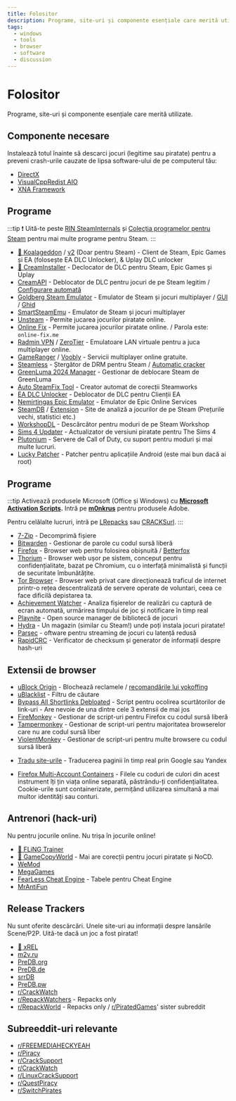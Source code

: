 ```yaml
---
title: Folositor
description: Programe, site-uri și componente esențiale care merită utilizate.
tags:
  - windows
  - tools
  - browser
  - software
  - discussion
---
```


# Folositor

Programe, site-uri și componente esențiale care merită utilizate.

## Componente necesare

Instalează totul înainte să descarci jocuri (legitime sau piratate) pentru a preveni crash-urile
cauzate de lipsa software-ului de pe computerul tău:

- [DirectX](https://www.microsoft.com/download/details.aspx?id=35)
- [VisualCppRedist AIO](https://github.com/abbodi1406/vcredist/releases/latest)
- [XNA Framework](https://www.microsoft.com/download/details.aspx?id=20914)

## Programe

:::tip
:exclamation: Uită-te peste
[RIN SteamInternals](https://cs.rin.ru/forum/viewtopic.php?f=10&t=65887) și
[Colecția programelor pentru Steam](https://steamcommunity.com/sharedfiles/filedetails/?id=451698754)
pentru mai multe programe pentru Steam.
:::

- [🌟 Koalageddon](https://github.com/acidicoala/Koalageddon) / [v2](https://github.com/acidicoala/Koalageddon2) (Doar pentru Steam) -
  Client de Steam, Epic Games și EA (folosește EA DLC Unlocker), & Uplay DLC unlocker
- [🌟 CreamInstaller](https://github.com/pointfeev/CreamInstaller) - Declocator de DLC pentru Steam, Epic Games și Uplay
- [CreamAPI](https://cs.rin.ru/forum/viewtopic.php?f=29&t=70576) - Deblocator
  de DLC pentru jocuri de pe Steam legitim /
  [Configurare automată](https://cs.rin.ru/forum/viewtopic.php?p=2013521)
- [Goldberg Steam Emulator](https://cs.rin.ru/forum/viewtopic.php?f=29&t=91627) -
  Emulator de Steam și jocuri multiplayer / [GUI](https://cs.rin.ru/forum/viewtopic.php?f=29&t=111152) /
  [Ghid](https://rentry.co/goldberg_emulator)
- [SmartSteamEmu](https://cs.rin.ru/forum/viewtopic.php?p=2009102#p2009102) - Emulator de Steam și jocuri multiplayer
- [Unsteam](https://cs.rin.ru/forum/viewtopic.php?f=20&t=134707&hilit=unsteam) - Permite jucarea jocurilor piratate online.
- [Online Fix](https://online-fix.me) - Permite jucarea jocurilor piratate online. / Parola este: `online-fix.me`
- [Radmin VPN](https://www.radmin-vpn.com) / [ZeroTier](https://www.zerotier.com) - Emulatoare LAN virtuale pentru a juca multiplayer online.
- [GameRanger](https://www.gameranger.com) / [Voobly](https://www.voobly.com) - Servicii multiplayer online gratuite.
- [Steamless](https://github.com/atom0s/Steamless) - Ștergător de DRM pentru Steam /
  [Automatic cracker](https://github.com/oureveryday/Steam-auto-crack)
- [GreenLuma 2024 Manager](https://github.com/BlueAmulet/GreenLuma-2024-Manager) - Gestionar de deblocare Steam de GreenLuma
- [Auto SteamFix Tool](https://cs.rin.ru/forum/viewtopic.php?f=29&t=97112) -
  Creator automat de corecții Steamworks
- [EA DLC Unlocker](https://cs.rin.ru/forum/viewtopic.php?f=20&t=104412) - Deblocator
  de DLC pentru Clienții EA
- [Nemirtingas Epic Emulator](https://cs.rin.ru/forum/viewtopic.php?f=29&t=105551) -
  Emulator de Epic Online Services
- [SteamDB](https://steamdb.info) / [Extension](https://steamdb.info/extension) - Site de analiză a jocurilor de pe Steam (Prețurile vechi, statistici etc.)
- [WorkshopDL](https://github.com/imwaitingnow/WorkshopDL) - Descărcător pentru moduri de pe
  Steam Workshop
- [Sims 4 Updater](https://cs.rin.ru/forum/viewtopic.php?f=29&t=102519) -
  Actualizator de versiuni piratate pentru The Sims 4
- [Plutonium](https://plutonium.pw) - Servere de Call of Duty, cu suport pentru
  moduri și mai multe lucruri.
- [Lucky Patcher](https://www.luckypatchers.com) - Patcher pentru aplicațiile Android (este mai bun
  dacă ai root)

## Programe

:::tip
Activează produsele Microsoft (Office și Windows) cu **[Microsoft Activation Scripts](https://massgrave.dev).**
Intră pe **[m0nkrus](https://w14.monkrus.ws)** pentru produsele Adobe.

Pentru celălalte lucruri, intră pe [LRepacks](https://lrepacks.net)
sau [CRACKSurl](https://cracksurl.com).
:::

- [7-Zip](https://7-zip.org) - Decomprimă fișiere
- [Bitwarden](https://bitwarden.com) - Gestionar de parole cu codul sursă liberă
- [Firefox](https://www.mozilla.org/firefox) - Browser web pentru folosirea obișnuită / [Betterfox](https://github.com/yokoffing/Betterfox)
- [Thorium](https://thorium.rocks) - Browser web ușor pe sistem, conceput pentru confidențialitate, bazat pe Chromium, cu o interfață minimalistă și funcții de securitate îmbunătățite.
- [Tor Browser](https://www.torproject.org) - Browser web privat care direcționează traficul de internet
  printr-o rețea descentralizată de servere operate de voluntari,
  ceea ce face dificilă depistarea ta.
- [Achievement Watcher](https://xan105.github.io/Achievement-Watcher) -
  Analiza fișierelor de realizări cu captură de ecran automată, urmărirea timpului de joc și
  notificare în timp real
- [Playnite](https://playnite.link) - Open source manager de bibliotecă de jocuri
- [Hydra](https://github.com/hydralauncher/hydra) - Un magazin (similar cu Steam!) unde poți instala jocuri piratate!
- [Parsec](https://parsec.app) - oftware pentru streaming de jocuri cu latență redusă
- [RapidCRC](https://ov2.eu/programs/rapidcrc-unicode) - Verificator de checksum și
  generator de informații despre hash-uri

## Extensii de browser

- [uBlock Origin](https://ublockorigin.com) - Blochează reclamele /
  [recomandările lui yokoffing](https://github.com/yokoffing/filterlists#recommended-filters-for-ublock-origin)
- [uBlacklist](https://iorate.github.io/ublacklist/docs) - Filtru de căutare
- [Bypass All Shortlinks Debloated](https://codeberg.org/Amm0ni4/bypass-all-shortlinks-debloated) -
  Script pentru ocolirea scurtătorilor de link-uri - Are nevoie de una dintre cele 3 extensii de mai jos
- [FireMonkey](https://addons.mozilla.org/firefox/addon/firemonkey) -
  Gestionar de script-uri pentru Firefox cu codul sursă liberă
- [Tampermonkey](https://www.tampermonkey.net) - Gestionar de script-uri pentru
  majoritatea browserelor care nu are codul sursă liber
- [ViolentMonkey](https://violentmonkey.github.io) - Gestionar de script-uri pentru
  multe browsere cu codul sursă liberă

<ul>
  <li id="translator"><a href="https://github.com/FilipePS/Traduzir-paginas-web">Tradu site-urile</a>
      - Traducerea paginii în timp real prin Google sau Yandex
  </li>
</ul>

- [Firefox Multi-Account Containers](https://github.com/mozilla/multi-account-containers) -
  Filele cu coduri de culori din acest instrument îți țin viața online separată, păstrându-ți
  confidențialitatea. Cookie-urile sunt containerizate, permițând utilizarea simultană a mai multor
  identități sau conturi.

## Antrenori (hack-uri)

Nu pentru jocurile online. Nu trișa în jocurile online!

- [🌟 FLiNG Trainer](https://flingtrainer.com)
- [🌟 GameCopyWorld](https://gamecopyworld.com/games) - Mai are corecții pentru jocuri
  piratate și NoCD.
- [WeMod](https://www.wemod.com)
- [MegaGames](https://megagames.com)
- [FearLess Cheat Engine](https://fearlessrevolution.com) - Tabele pentru Cheat Engine
- [MrAntiFun](https://mrantifun.net)

## Release Trackers

Nu sunt oferite descărcări. Unele site-uri au informații despre lansările Scene/P2P. Uită-te dacă un joc
a fost piratat!

- [🌟 xREL](https://www.xrel.to/games-release-list.html?lang=en_US)
- [m2v.ru](https://m2v.ru/?func=part&Part=3)
- [PreDB.org](https://predb.org/cats/GAMES)
- [PreDB.de](https://predb.de/section/GAMES)
- [srrDB](https://www.srrdb.com/browse/category:pc/1)
- [PreDB.pw](https://predb.pw)
- [r/CrackWatch](https://www.reddit.com/r/CrackWatch)
- [r/RepackWatchers](https://www.reddit.com/r/RepackWatchers) - Repacks only
- [r/RepackWorld](https://www.reddit.com/r/RepackWorld) - Repacks only /
  [r/PiratedGames](https://www.reddit.com/r/PiratedGames)' sister subreddit

## Subreeddit-uri relevante

- [r/FREEMEDIAHECKYEAH](https://www.reddit.com/r/FREEMEDIAHECKYEAH)
- [r/Piracy](https://www.reddit.com/r/Piracy)
- [r/CrackSupport](https://www.reddit.com/r/CrackSupport)
- [r/CrackWatch](https://www.reddit.com/r/CrackWatch)
- [r/LinuxCrackSupport](https://www.reddit.com/r/LinuxCrackSupport)
- [r/QuestPiracy](https://www.reddit.com/r/QuestPiracy)
- [r/SwitchPirates](https://www.reddit.com/r/SwitchPirates)
